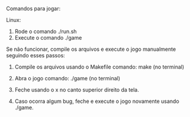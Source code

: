Comandos para jogar:

Linux:
1. Rode o comando ./run.sh
2. Execute o comando ./game

Se não funcionar, compile os arquivos e execute o jogo manualmente seguindo esses passos:

1. Compile os arquivos usando o Makefile
comando: make (no terminal)

2. Abra o jogo 
comando: ./game (no terminal)

3. Feche usando o x no canto superior direito da tela.

4. Caso ocorra algum bug, feche e execute o jogo novamente usando ./game.
